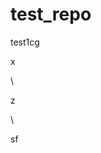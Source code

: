 # test_repo
test1cg






























x












\




z





\
































sf





















































































